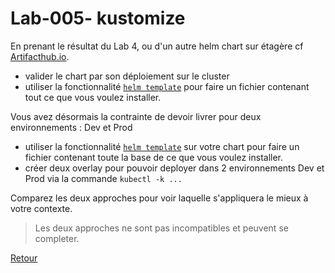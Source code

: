 # Lab-005- kustomize

En prenant le résultat du Lab 4, ou d'un autre helm chart sur étagère cf  [Artifacthub.io](https://artifacthub.io).
- valider le chart par son déploiement sur le cluster
- utiliser la fonctionnalité [`helm template`](https://helm.sh/docs/helm/helm_template/) pour faire un fichier contenant tout ce que vous voulez installer.

Vous avez désormais la contrainte de devoir livrer pour deux environnements : Dev et Prod
- utiliser la fonctionnalité [`helm template`](https://helm.sh/docs/helm/helm_template/) sur votre chart pour faire un fichier contenant toute la base de ce que vous voulez installer.
- créer deux overlay pour pouvoir deployer dans 2 environnements Dev et Prod via la commande `kubectl -k ...`

Comparez les deux approches pour voir laquelle s'appliquera le mieux à votre contexte.
> Les deux approches ne sont pas incompatibles et peuvent se completer.


[Retour](https://obeyler.github.io/Formation-K8S/)
